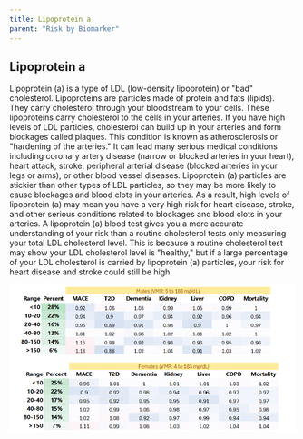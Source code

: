 ```yaml
---
title: Lipoprotein a
parent: "Risk by Biomarker"
---
```



## Lipoprotein a


Lipoprotein (a) is a type of LDL (low-density lipoprotein) or "bad" cholesterol. Lipoproteins are particles made of protein and fats (lipids). They carry cholesterol through your bloodstream to your cells. These lipoproteins carry cholesterol to the cells in your arteries. If you have high levels of LDL particles, cholesterol can build up in your arteries and form blockages called plaques. This condition is known as atherosclerosis or "hardening of the arteries." It can lead many serious medical conditions including coronary artery disease (narrow or blocked arteries in your heart), heart attack, stroke, peripheral arterial disease (blocked arteries in your legs or arms), or other blood vessel diseases. Lipoprotein (a) particles are stickier than other types of LDL particles, so they may be more likely to cause blockages and blood clots in your arteries. As a result, high levels of lipoprotein (a) may mean you have a very high risk for heart disease, stroke, and other serious conditions related to blockages and blood clots in your arteries. A lipoprotein (a) blood test gives you a more accurate understanding of your risk than a routine cholesterol tests only measuring your total LDL cholesterol level. This is because a routine cholesterol test may show your LDL cholesterol level is "healthy," but if a large percentage of your LDL cholesterol is carried by lipoprotein (a) particles, your risk for heart disease and stroke could still be high.


![Lipoprotein arr](/assets/images/rr_lpa.png)




